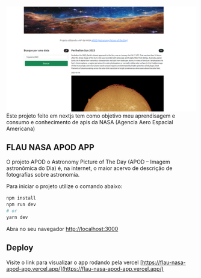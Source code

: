 ![MER](/public/2023-01-14_04-30.png)
Este projeto feito em nextjs tem como objetivo meu aprendisagem e consumo e conhecimento de apis da NASA (Agencia Aero Espacial Americana)

## FLAU NASA APOD APP
O projeto APOD o Astronomy Picture of The Day (APOD – Imagem astronômica do Dia) é, na internet, o maior acervo de descrição de fotografias sobre astronomia.

Para iniciar o projeto utilize o comando abaixo:

```bash
npm install
npm run dev
# or
yarn dev
```

Abra no seu navegador [http://localhost:3000](http://localhost:3000)

## Deploy

Visite o link para visualizar o app rodando pela vercel [https://flau-nasa-apod-app.vercel.app/](https://flau-nasa-apod-app.vercel.app/)